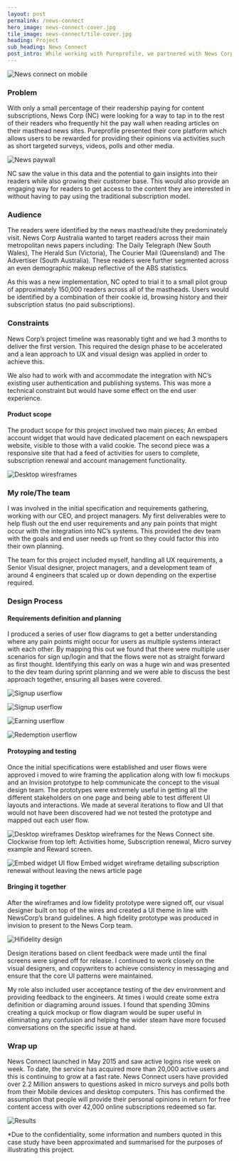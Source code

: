 ```yaml
---
layout: post
permalink: /news-connect
hero_image: news-connect-cover.jpg
tile_image: news-connect/tile-cover.jpg
heading: Project
sub_heading: News Connect
post_intro: While working with Pureprofile, we partnered with News Corp Australia to deliver a new way for readers to gain access to pay-walled content in exchange for providing their feedback and opinions.
---
```


![News connect on mobile](/images/news-connect/NC-overview.jpg)

### Problem
With only a small percentage of their readership paying for content subscriptions, News Corp (NC) were looking for a way to tap in to the rest of their readers who frequently hit the pay wall when reading articles on their masthead news sites. Pureprofile presented their core platform which allows users to be rewarded for providing their opinions via activities such as short targeted surveys, videos, polls and other media.

![News paywall](/images/news-connect/NC-paywall.png)

NC saw the value in this data and the potential to gain insights into their readers while also growing their customer base. This would also provide an engaging way for readers to get access to the content they are interested in without having to pay using the traditional subscription model.

### Audience

The readers were identified by the news masthead/site they predominately visit. News Corp Australia wanted to target readers across their main metropolitan news papers including: The Daily Telegraph (New South Wales), The Herald Sun (Victoria), The Courier Mail (Queensland) and The Advertiser (South Australia). These readers were further segmented across an even demographic makeup reflective of the ABS statistics.

As this was a new implementation, NC opted to trial it to a small pilot group of approximately 150,000 readers across all of the mastheads. Users would be identified by a combination of their cookie id, browsing history and their subscription status (no paid subscriptions).

### Constraints

News Corp’s project timeline was reasonably tight and we had 3 months to deliver the first version. This required the design phase to be accelerated and a lean approach to UX and visual design was applied in order to achieve this.

We also had to work with and accommodate the integration with NC’s existing user authentication and publishing systems. This was more a technical constraint but would have some effect on the end user experience.

#### Product scope

The product scope for this project involved two main pieces; An embed account widget that would have dedicated placement on each newspapers website, visible to those with a valid cookie. The second piece was a responsive site that had a feed of activities for users to complete, subscription renewal and account management functionality.

![Desktop wiresframes](/images/news-connect/NC-product-scope.jpg)

### My role/The team

I was involved in the initial specification and requirements gathering, working with our CEO, and project managers. My first deliverables were to help flush out the end user requirements and any pain points that might occur with the integration into NC’s systems. This provided the dev team with the goals and end user needs up front so they could factor this into their own planning.

The team for this project included myself, handling all UX requirements, a Senior Visual designer, project managers, and a development team of around 4 engineers that scaled up or down depending on the expertise required.

### Design Process

#### Requirements definition and planning

I produced a series of user flow diagrams to get a better understanding where any pain points might occur for users as multiple systems interact with each other. By mapping this out we found that there were multiple user scenarios for sign up/login and that the flows were not as straight forward as first thought. Identifying this early on was a huge win and was presented to the dev team during sprint planning and we were able to discuss the best approach together, ensuring all bases were covered.

![Signup userflow](/images/news-connect/NC-signup-userflow1.jpg)

![Signup userflow](/images/news-connect/NC-signup-userflow2.jpg)

![Earning userflow](/images/news-connect/NC-earning-userflow.jpg)

![Redemption userflow](/images/news-connect/NC-redemption-userflow.jpg)


#### Protoyping and testing

Once the initial specifications were established and user flows were approved i moved to wire framing the application along with low fi mockups and an Invision prototype to help communicate the concept to the visual design team. The prototypes were extremely useful in getting all the different stakeholders on one page and being able to test different UI layouts and interactions. We made at several iterations to flow and UI that would not have been discovered had we not tested the prototype and mapped out each user flow.

![Desktop wireframes](/images/news-connect/NC-desktop-wireframes.jpg)
Desktop wireframes for the News Connect site. Clockwise from top left: Activities home, Subscription renewal, Micro survey example and Reward screen.

![Embed widget UI flow](/images/news-connect/NC-widget-wireframe.jpg)
Embed widget wireframe detailing subscription renewal without leaving the news article page

#### Bringing it together

After the wireframes and low fidelity prototype were signed off, our visual designer built on top of the wires and created a UI theme in line with NewsCorp’s brand guidelines. A high fidelity prototype was produced in invision to present to the News Corp team.

![Hifidelity design](/images/news-connect/NC-hifi-mockups.jpg)

Design iterations based on client feedback were made until the final screens were signed off for release. I continued to work closely on the visual designers, and copywriters to achieve consistency in messaging and ensure that the core UI patterns were maintained.

My role also included user acceptance testing of the dev environment and providing feedback to the engineers. At times i would create some extra definition or diagraming around issues. I found that spending 30mins creating a quick mockup or flow diagram would be super useful in eliminating any confusion and helping the wider steam have more focused conversations on the specific issue at hand.

### Wrap up
News Connect launched in May 2015 and saw active logins rise week on week. To date, the service has acquired more than 20,000 active users and this is continuing to grow at a fast rate. News Connect users have provided over 2.2 Million answers to questions asked in micro surveys and polls both from their Mobile devices and desktop computers. This has confirmed the assumption that people will provide their personal opinions in return for free content access with over 42,000 online subscriptions redeemed so far.

![Results](/images/news-connect/NC-wrap-up-graphic.jpg)

*Due to the confidentiality, some information and numbers quoted in this case study have been approximated and summarised for the purposes of illustrating this project.